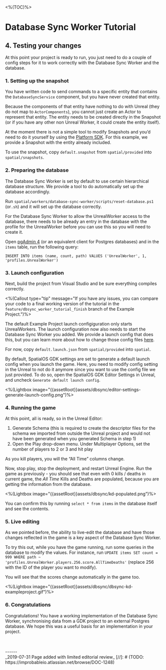 <%(TOC)%>

# Database Sync Worker Tutorial

## 4. Testing your changes

At this point your project is ready to run, you just need to do a couple of config steps for it to work correctly with the Database Sync Worker and the database.

### 1. Setting up the snapshot

You have written code to send commands to a specific entity that contains the `DatabaseSyncService` component, but you have never created that entity.

Because the components of that entity have nothing to do with Unreal (they do not map to `ActorComponents`), you cannot just create an Actor to represent that entity. The entity needs to be created directly in the Snapshot (or if you have any other non Unreal Worker, it could create the entity itself).

At the moment there is not a simple tool to modify Snapshots and you’d need to do it yourself by using the [Platform SDK](https://docs.improbable.io/reference/latest/platform-sdk/introduction). For this example, we provide a Snapshot with the entity already included.

To use the snapshot, copy `default.snapshot` from `spatial/provided` into `spatial/snapshots`.

### 2. Preparing the database

The Database Sync Worker is set by default to use certain hierarchical database structure. We provide a tool to do automatically set up the database accordingly.

Run `spatial/workers/database-sync-worker/scripts/reset-database.ps1` (or`.sh`) and it will set up the database correctly.

For the Database Sync Worker to allow the UnrealWorker access to the database, there needs to be already an entry in the database with the profile for the UnrealWorker before you can use this so you will need to create it.

Open [pgAdmin 4](https://www.pgadmin.org/) (or an equivalent client for Postgres databases)  and in the `items` table, run the following query:

```
INSERT INTO items (name, count, path) VALUES ('UnrealWorker', 1, 'profiles.UnrealWorker')
```

### 3. Launch configuration

Next, build the project from Visual Studio and be sure everything compiles correctly.

<%(Callout type="tip" message="If you have any issues, you can compare your code to a final working version of the tutorial in the `feature/dbsync_worker_tutorial_finish` branch of the Example Project.")%>

The default Example Project launch configiguration only starts UnrealWorkers. The launch configuration now also needs to start the Database Sync Worker you added. We provide a launch config that does this, but you can learn more about how to change those config files [here](https://docs.improbable.io/reference/latest/shared/project-layout/launch-config#launch-configuration-file).

For now, copy `default.launch.json` from `spatial/provided` into `spatial`.

By default, SpatialOS GDK settings are set to generate a default launch config when you launch the game. Here, you need to modify config setting in the Unreal to not do it anymore since you want to use the config file we just provided. To do so, open the SpatialOS GDK Editor Settings in Unreal, and uncheck `Generate default launch config`.

<%(Lightbox image="{{assetRoot}}assets/dbsync/editor-settings-generate-launch-config.png")%>

### 4. Running the game

At this point, all is ready, so in the Unreal Editor:
1. Generate Schema (this is required to create the descriptor files for the schema we imported from outside the Unreal project and would not have been generated when you generated Schema in step 1)
2. Open the Play drop-down menu. Under Multiplayer Options, set the number of players to 2 or 3 and hit play

As you kill players, you will the “All Time” columns change.

Now, stop play, stop the deployment, and restart Unreal Engine. Run the game as previously - you should see that even with 0 kills / deaths in current game, the *All Time* Kills and Deaths are populated, because you are getting the information from the database.

<%(Lightbox image="{{assetRoot}}assets/dbsync/kd-populated.png")%>

You can confirm this by running `select * from items` in the database itself and see the contents.

### 5. Live editing

As we pointed before, the ability to live-edit the database and have those changes reflected in the game is a key aspect of the Database Sync Worker.

To try this out, while you have the game running, run some queries in the database to modify the values. For instance, run
`UPDATE items SET count = 999 WHERE path ~ 'profiles.UnrealWorker.players.256.score.AllTimeDeaths'` (replace 256 with the ID of the player you want to modify).

You will see that the scores change automatically in the game too.

<%(Lightbox image="{{assetRoot}}assets/dbsync/dbsync-kd-exampleproject.gif")%>

### 6. Congratulations

Congratulations! You have a working implementation of the Database Sync Worker, synchronising data from a GDK project to an external Postgres database. We hope this was a useful basis for an implementation in your project.

<br/>
<br/>------<br/>
_2019-07-31 Page added with limited editorial review_
[//]: # (TODO: https://improbableio.atlassian.net/browse/DOC-1248)

